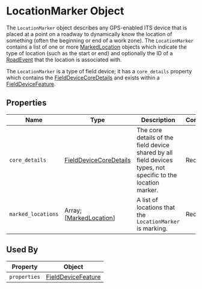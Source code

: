# LocationMarker Object
The `LocationMarker` object describes any GPS-enabled ITS device that is placed at a point on a roadway to dynamically know the location of something (often the beginning or end of a work zone). The `LocationMarker` contains a list of one or more [MarkedLocation](/spec-content/objects/MarkedLocation.md) objects which indicate the type of location (such as the start or end) and optionally the ID of a [RoadEvent](/spec-content/objects/RoadEvent.md) that the location is associated with.

The `LocationMarker` is a type of field device; it has a `core_details` property which contains the [FieldDeviceCoreDetails](/spec-content/objects/FieldDeviceCoreDetails.md) and exists within a [FieldDeviceFeature](/spec-content/objects/FieldDeviceFeature.md).

## Properties 
Name | Type | Description | Conformance | Notes
--- | --- | --- | --- | ---
`core_details` | [FieldDeviceCoreDetails](/spec-content/objects/FieldDeviceCoreDetails.md) | The core details of the field device shared by all field devices types, not specific to the location marker. | Required | This property appears on all field devices.
`marked_locations` | Array; [[MarkedLocation](/spec-content/objects/MarkedLocation.md)] | A list of locations that the `LocationMarker` is marking. | Required |

## Used By
Property | Object
--- | --- 
`properties` | [FieldDeviceFeature](/spec-content/objects/FieldDeviceFeature.md)

